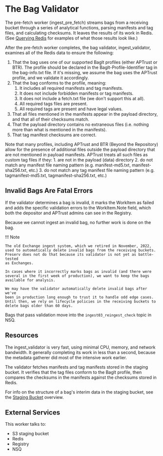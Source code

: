 # The Bag Validator

The pre-fetch worker (ingest_pre_fetch) streams bags from a receiving bucket through a series of analytical functions, parsing manifests and tag files, and calculating checksums. It leaves the results of its work in Redis. (See [Querying Redis](/components/redis/#querying-redis) for examples of what those results look like.)

After the pre-fetch worker completes, the bag validator, ingest_validator, examines all of the Redis data to ensure the following:

1. That the bag uses one of our supported BagIt profiles (either APTrust or BTR). The profile should be declared in the BagIt-Profile-Identifier tag in the bag-info.txt file. If it's missing, we assume the bag uses the APTrust profile, and we validate it accordingly.
2. That the bag conforms to the profile, meaning:
    1. It includes all required manifests and tag manifests.
    2. It does not include forbidden manifests or tag manifests.
    3. It does not include a fetch.txt file (we don't support this at all).
    4. All required tags files are present.
    5. All required tags are present and have legal values.
3. That all files mentioned in the manifests appear in the payload directory, and that all of their checksums match.
4. That the payload directory contains no extraneous files (i.e. nothing more than what is mentioned in the manifests).
5. That tag manifest checksums are correct.

Note that many profiles, including APTrust and BTR (Beyond the Repository) allow for the presence of additional files outside the payload directory that are not mentioned in payload manifests. APTrust treats all such files as custom tag files if they:
    1. are not in the payload (data) directory
    2. do not match any manifest file naming pattern (e.g. manifest-md5.txt, manifest-sha256.txt, etc.)
    3. do not match any tag manifest file naming pattern (e.g. tagmanifest-md5.txt, tagmanifest-sha256.txt, etc.)

## Invalid Bags Are Fatal Errors

If the validator determines a bag is invalid, it marks the WorkItem as failed and adds the specific validation errors to the WorkItem.Note field, which both the depositor and APTrust admins can see in the Registry.

Because we cannot ingest an invalid bag, no further work is done on the bag.

!!! Note

    The old Exchange ingest system, which we retired in November, 2022,
    used to automatically delete invalid bags from the receiving buckets.
    Preserv does not do that because its validator is not yet as battle-tested
    as Exchanges.

    In cases where it incorrectly marks bags as invalid (and there were
    several in the first week of production), we want to keep the bags
    available for analysis.

    We may have the validator automatically delete invalid bags after we've
    been in production long enough to trust it to handle odd edge cases.
    Until then, we rely on lifecycle policies in the receiving buckets to
    delete bags older than 60 days.

Bags that pass validation move into the `ingest03_reingest_check` topic in NSQ.

## Resources

The ingest_validator is very fast, using minimal CPU, memory, and network bandwidth. It generally completing its work in less than a second, because the metadata gatherer did most of the intensive work earlier.

The validator fetches manifests and tag manifests stored in the staging bucket. It verifies that the tag files conform to the BagIt profile, then compares the checksums in the manifests against the checksums stored in Redis.

For info on the structure of a bag's interim data in the staging bucket, see the [Staging Bucket](/components/s3/#staging-bucket) overview.

## External Services

This worker talks to:

* S3 staging bucket
* Redis
* Registry
* NSQ
